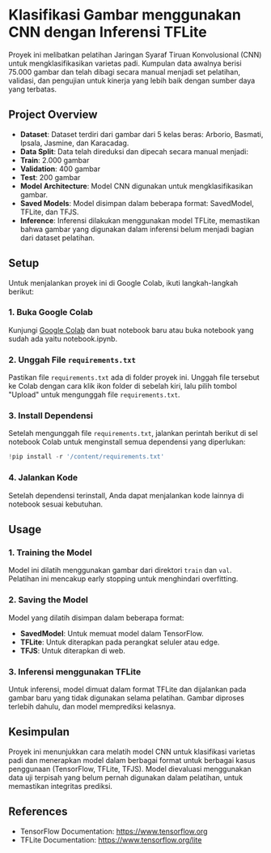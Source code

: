 # Klasifikasi Gambar menggunakan CNN dengan Inferensi TFLite

Proyek ini melibatkan pelatihan Jaringan Syaraf Tiruan Konvolusional (CNN) untuk mengklasifikasikan varietas padi. ​​Kumpulan data awalnya berisi 75.000 gambar dan telah dibagi secara manual menjadi set pelatihan, validasi, dan pengujian untuk kinerja yang lebih baik dengan sumber daya yang terbatas.

## Project Overview

- **Dataset**: Dataset terdiri dari gambar dari 5 kelas beras: Arborio, Basmati, Ipsala, Jasmine, dan Karacadag.
- **Data Split**: Data telah direduksi dan dipecah secara manual menjadi:
- **Train**: 2.000 gambar
- **Validation**: 400 gambar
- **Test**: 200 gambar
- **Model Architecture**: Model CNN digunakan untuk mengklasifikasikan gambar.
- **Saved Models**: Model disimpan dalam beberapa format: SavedModel, TFLite, dan TFJS.
- **Inference**: Inferensi dilakukan menggunakan model TFLite, memastikan bahwa gambar yang digunakan dalam inferensi belum menjadi bagian dari dataset pelatihan.

## Setup

Untuk menjalankan proyek ini di Google Colab, ikuti langkah-langkah berikut:

### 1. Buka Google Colab

Kunjungi [Google Colab](https://colab.research.google.com/) dan buat notebook baru atau buka notebook yang sudah ada yaitu notebook.ipynb.

### 2. Unggah File `requirements.txt`

Pastikan file `requirements.txt` ada di folder proyek ini. Unggah file tersebut ke Colab dengan cara klik ikon folder di sebelah kiri, lalu pilih tombol "Upload" untuk mengunggah file `requirements.txt`.

### 3. Install Dependensi

Setelah mengunggah file `requirements.txt`, jalankan perintah berikut di sel notebook Colab untuk menginstall semua dependensi yang diperlukan:

```python
!pip install -r '/content/requirements.txt'
```

### 4. Jalankan Kode

Setelah dependensi terinstall, Anda dapat menjalankan kode lainnya di notebook sesuai kebutuhan.

## Usage

### 1. Training the Model

Model ini dilatih menggunakan gambar dari direktori `train` dan `val`. Pelatihan ini mencakup early stopping untuk menghindari overfitting.

### 2. Saving the Model

Model yang dilatih disimpan dalam beberapa format:

- **SavedModel**: Untuk memuat model dalam TensorFlow.
- **TFLite**: Untuk diterapkan pada perangkat seluler atau edge.
- **TFJS**: Untuk diterapkan di web.

### 3. Inferensi menggunakan TFLite

Untuk inferensi, model dimuat dalam format TFLite dan dijalankan pada gambar baru yang tidak digunakan selama pelatihan. Gambar diproses terlebih dahulu, dan model memprediksi kelasnya.

## Kesimpulan

Proyek ini menunjukkan cara melatih model CNN untuk klasifikasi varietas padi dan menerapkan model dalam berbagai format untuk berbagai kasus penggunaan (TensorFlow, TFLite, TFJS). Model dievaluasi menggunakan data uji terpisah yang belum pernah digunakan dalam pelatihan, untuk memastikan integritas prediksi.

## References

- TensorFlow Documentation: https://www.tensorflow.org
- TFLite Documentation: https://www.tensorflow.org/lite
